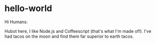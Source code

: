 # hello-world

Hi Humans:

Hubot here, I like Node.js and Coffeescript (that's what I'm made of!).
I've had tacos on the moon and find them far superior to earth tacos.
